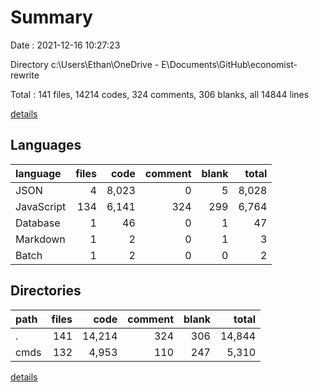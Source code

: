 # Summary

Date : 2021-12-16 10:27:23

Directory c:\Users\Ethan\OneDrive - E\Documents\GitHub\economist-rewrite

Total : 141 files,  14214 codes, 324 comments, 306 blanks, all 14844 lines

[details](details.md)

## Languages
| language | files | code | comment | blank | total |
| :--- | ---: | ---: | ---: | ---: | ---: |
| JSON | 4 | 8,023 | 0 | 5 | 8,028 |
| JavaScript | 134 | 6,141 | 324 | 299 | 6,764 |
| Database | 1 | 46 | 0 | 1 | 47 |
| Markdown | 1 | 2 | 0 | 1 | 3 |
| Batch | 1 | 2 | 0 | 0 | 2 |

## Directories
| path | files | code | comment | blank | total |
| :--- | ---: | ---: | ---: | ---: | ---: |
| . | 141 | 14,214 | 324 | 306 | 14,844 |
| cmds | 132 | 4,953 | 110 | 247 | 5,310 |

[details](details.md)